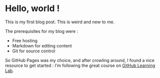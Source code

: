 # Hello, world !

This is my first blog post. This is weird and new to me.

The prerequisites for my blog were :
- Free hosting
- Markdown for editing content
- Git for source control

So GitHub Pages was my choice, and after crowling around, I found a nice resource to get started : 
I'm following the great course on [GitHub Learning Lab](https://lab.github.com/).
